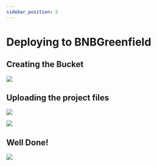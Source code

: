 ```yaml
---
sidebar_position: 5
---
```


# Deploying to BNBGreenfield

## Creating the Bucket

![](/img/bnb.jpg)

## Uploading the project files

![](/img/upload.jpg)

![](/img/uo.jpg)

## Well Done!

![](/img/downloaded.jpg)